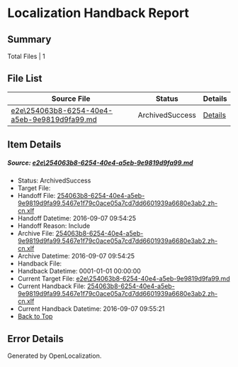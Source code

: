 # <a name='report-top'></a> Localization Handback Report

## Summary
 Total Files | 1

## File List
 Source File | Status | Details 
 ----------- | ------ | ------- 
 [e2e\254063b8-6254-40e4-a5eb-9e9819d9fa99.md](https://github.com/OpenLocalizationTestOrg/ol-test0/blob/6d174c61168eac0515e5f7375bc1893f1bc8f6f1/e2e/254063b8-6254-40e4-a5eb-9e9819d9fa99.md) | ArchivedSuccess | [Details](#dc1ca80d4a8e229b2762b6863ee08f116e3ce6582)

## Item Details
##### <a name='dc1ca80d4a8e229b2762b6863ee08f116e3ce6582'></a> Source: [e2e\254063b8-6254-40e4-a5eb-9e9819d9fa99.md](https://github.com/OpenLocalizationTestOrg/ol-test0/blob/6d174c61168eac0515e5f7375bc1893f1bc8f6f1/e2e/254063b8-6254-40e4-a5eb-9e9819d9fa99.md)
* Status: ArchivedSuccess
* Target File: 
* Handoff File: [254063b8-6254-40e4-a5eb-9e9819d9fa99.5467e1f79c0ace05a7cd7dd6601939a6680e3ab2.zh-cn.xlf](https://github.com/OpenLocalizationTestOrg/ol-test0-handoff/blob/bd760be9e1485cb71cb72a728966892d33151c27/ol-handoff/OpenLocalizationTestOrg/ol-test0-zhcn/yuwzho/ht/254063b8-6254-40e4-a5eb-9e9819d9fa99.5467e1f79c0ace05a7cd7dd6601939a6680e3ab2.zh-cn.xlf)
* Handoff Datetime: 2016-09-07 09:54:25
* Handoff Reason: Include
* Archive File: [254063b8-6254-40e4-a5eb-9e9819d9fa99.5467e1f79c0ace05a7cd7dd6601939a6680e3ab2.zh-cn.xlf](https://github.com/OpenLocalizationTestOrg/ol-test0-handoff/blob/0bf0863c61477d3d9316776c30eea2a419e08031/ol-archive/OpenLocalizationTestOrg/ol-test0-zhcn/yuwzho/ht/254063b8-6254-40e4-a5eb-9e9819d9fa99.5467e1f79c0ace05a7cd7dd6601939a6680e3ab2.zh-cn.xlf)
* Archive Datetime: 2016-09-07 09:54:25
* Handback File: 
* Handback Datetime: 0001-01-01 00:00:00
* Current Target File: [e2e\254063b8-6254-40e4-a5eb-9e9819d9fa99.md](https://github.com/OpenLocalizationTestOrg/ol-test0-zhcn/blob/813a3725fef744ae7fe75e08199d023db5c4b381/e2e/254063b8-6254-40e4-a5eb-9e9819d9fa99.md)
* Current Handback File: [254063b8-6254-40e4-a5eb-9e9819d9fa99.5467e1f79c0ace05a7cd7dd6601939a6680e3ab2.zh-cn.xlf](https://github.com/OpenLocalizationTestOrg/ol-test0-handback/blob/486bd9b5d858cd49f3ada3c596cde4c452c24052/ol-handback/OpenLocalizationTestOrg/ol-test0-zhcn/yuwzho/ht/254063b8-6254-40e4-a5eb-9e9819d9fa99.5467e1f79c0ace05a7cd7dd6601939a6680e3ab2.zh-cn.xlf)
* Current Handback Datetime: 2016-09-07 09:55:21
* [Back to Top](#report-top)


## Error Details

Generated by OpenLocalization.
